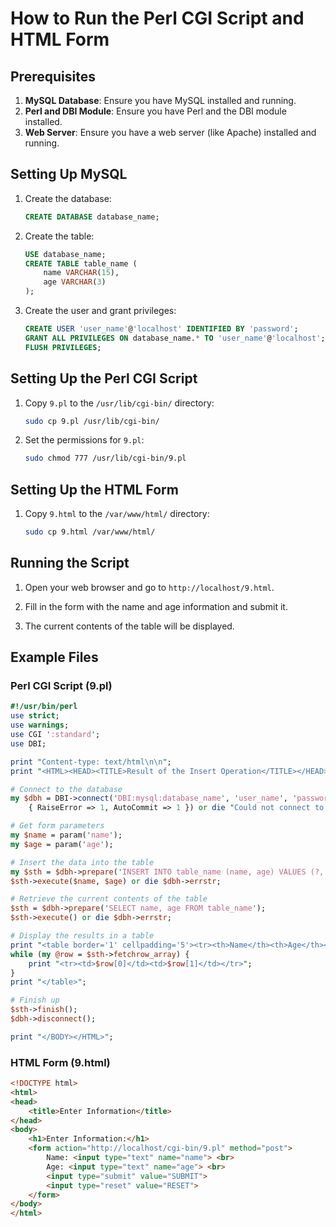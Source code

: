 
# How to Run the Perl CGI Script and HTML Form

## Prerequisites

1. **MySQL Database**: Ensure you have MySQL installed and running.
2. **Perl and DBI Module**: Ensure you have Perl and the DBI module installed.
3. **Web Server**: Ensure you have a web server (like Apache) installed and running.

## Setting Up MySQL

1. Create the database:
    ```sql
    CREATE DATABASE database_name;
    ```

2. Create the table:
    ```sql
    USE database_name;
    CREATE TABLE table_name (
        name VARCHAR(15),
        age VARCHAR(3)
    );
    ```

3. Create the user and grant privileges:
    ```sql
    CREATE USER 'user_name'@'localhost' IDENTIFIED BY 'password';
    GRANT ALL PRIVILEGES ON database_name.* TO 'user_name'@'localhost';
    FLUSH PRIVILEGES;
    ```

## Setting Up the Perl CGI Script

1. Copy `9.pl` to the `/usr/lib/cgi-bin/` directory:
    ```sh
    sudo cp 9.pl /usr/lib/cgi-bin/
    ```

2. Set the permissions for `9.pl`:
    ```sh
    sudo chmod 777 /usr/lib/cgi-bin/9.pl
    ```

## Setting Up the HTML Form

1. Copy `9.html` to the `/var/www/html/` directory:
    ```sh
    sudo cp 9.html /var/www/html/
    ```

## Running the Script

1. Open your web browser and go to `http://localhost/9.html`.

2. Fill in the form with the name and age information and submit it.

3. The current contents of the table will be displayed.

## Example Files

### Perl CGI Script (9.pl)
```perl
#!/usr/bin/perl
use strict;
use warnings;
use CGI ':standard';
use DBI;

print "Content-type: text/html\n\n";
print "<HTML><HEAD><TITLE>Result of the Insert Operation</TITLE></HEAD><BODY>";

# Connect to the database
my $dbh = DBI->connect('DBI:mysql:database_name', 'user_name', 'password', 
    { RaiseError => 1, AutoCommit => 1 }) or die "Could not connect to database: $DBI::errstr";

# Get form parameters
my $name = param('name');
my $age = param('age');

# Insert the data into the table
my $sth = $dbh->prepare('INSERT INTO table_name (name, age) VALUES (?, ?)');
$sth->execute($name, $age) or die $dbh->errstr;

# Retrieve the current contents of the table
$sth = $dbh->prepare('SELECT name, age FROM table_name');
$sth->execute() or die $dbh->errstr;

# Display the results in a table
print "<table border='1' cellpadding='5'><tr><th>Name</th><th>Age</th></tr>";
while (my @row = $sth->fetchrow_array) {
    print "<tr><td>$row[0]</td><td>$row[1]</td></tr>";
}
print "</table>";

# Finish up
$sth->finish();
$dbh->disconnect();

print "</BODY></HTML>";
```

### HTML Form (9.html)
```html
<!DOCTYPE html>
<html>
<head>
    <title>Enter Information</title>
</head>
<body>
    <h1>Enter Information:</h1>
    <form action="http://localhost/cgi-bin/9.pl" method="post">
        Name: <input type="text" name="name"> <br>
        Age: <input type="text" name="age"> <br>
        <input type="submit" value="SUBMIT">
        <input type="reset" value="RESET">
    </form>
</body>
</html>
```
